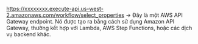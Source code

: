 https://xxxxxxxx.execute-api.us-west-2.amazonaws.com/workflow/select_properties
→ Đây là một AWS API Gateway endpoint.
Nó được tạo ra bằng cách sử dụng Amazon API Gateway, thường kết hợp với Lambda, AWS Step Functions, hoặc các dịch vụ backend khác.